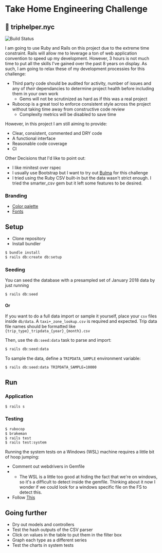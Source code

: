 # Take Home Engineering Challenge

## :oncoming_taxi: triphelper.nyc
![Build Status](https://travis-ci.com/zinefer/Take-Home-Engineering-Challenge.svg?branch=master)

I am going to use Ruby and Rails on this project due to the extreme time constraint. Rails will allow me to leverage a ton of web application convention to speed up my development. However, 3 hours is not much time to put all the skills I've gained over the past 8 years on display. As such, I am going to relax these of my development processies for this challenge:

- Third party code should be audited for activity, number of issues and any of _their_ dependancies to determine project health before including them in your own work
  - Gems will not be scrutinized as hard as if this was a real project
- Rubocop is a great tool to enforce consistent style across the project without taking time away from constructive code review
  - Complexity metrics will be disabled to save time

However, in this project I am still aiming to provide:

- Clear, consistent, commented and DRY code
- A functional interface
- Reasonable code coverage
- CI

Other Decisions that I'd like to point out:

- I like minitest over rspec
- I usually use Bootstrap but I want to try out [Bulma](https://bulma.io) for this challenge
- I tried using the Ruby CSV built-in but the data wasn't strict enough. I tried the smarter_csv gem but it left some features to be desired.

### Branding

- [Color palette](https://coolors.co/ffdd57-fe5f55-d6d1b1-c7efcf-eef5db)
- [Fonts](https://fonts.google.com/specimen/Baloo+Bhai?selection.family=Baloo+Bhai|Roboto)

## Setup

- Clone repository
- Install bundler

```bash
$ bundle install
$ rails db:create db:setup
```

### Seeding

You can seed the database with a presampled set of January 2018 data by just running

```bash
$ rails db:seed
```

#### Or

If you want to do a full data import or sample it yourself, place your `csv` files inside `db/data`. A `taxi+_zone_lookup.csv` is required and expected. Trip data file names should be formatted like `{trip_type}_tripdata_{year}_{month}.csv`

Then, use the `db:seed:data` task to parse and import:
```bash
$ rails db:seed:data
```

To sample the data, define a `TRIPDATA_SAMPLE` environment variable:
```bash
$ rails db:seed:data TRIPDATA_SAMPLE=10000
```

## Run

### Application

```bash
$ rails s
```

### Testing

```bash
$ rubocop
$ brakeman
$ rails test
$ rails test:system
```

Running the system tests on a Windows (WSL) machine requires a little bit of hoop jumping:
- Comment out webdrivers in Gemfile
- - The WSL is a little too good at hiding the fact that we're on windows, so it's a difficult to detect inside the gemfile. Thinking about it now I wonder if we could look for a windows specific file on the FS to detect this.
- Follow [This](http://ngauthier.com/2017/09/rails-system-tests-with-headless-chrome-on-windows-bash-wsl.html)

## Going further

- Dry out models and controllers
- Test the hash outputs of the CSV parser
- Click on values in the table to put them in the filter box
- Graph each type as a different series
- Test the charts in system tests